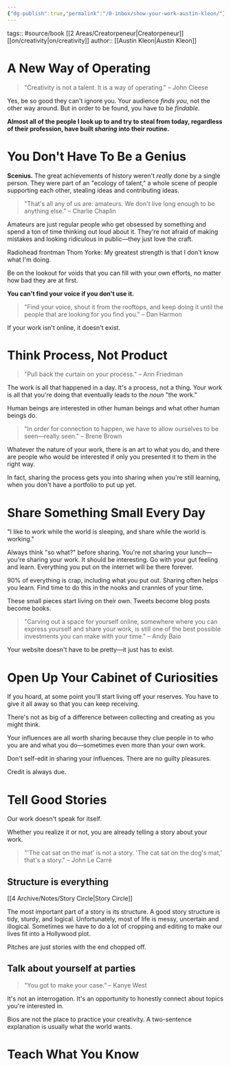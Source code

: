 ```yaml
---
{"dg-publish":true,"permalink":"/0-inbox/show-your-work-austin-kleon/"}
---
```


tags:: #source/book [[2 Areas/Creatorpeneur\|Creatorpeneur]] [[on/creativity\|on/creativity]] 
author:: [[Austin Kleon\|Austin Kleon]]

# A New Way of Operating
> "Creativity is not a talent. It is a way of operating." – John Cleese

Yes, be so good they can't ignore you. Your audience *finds you*, not the other way around. But in order to be found, you have to be *findable*.

**Almost all of the people I look up to and try to steal from today, regardless of their profession, have built *sharing* into their routine.**

# You Don't Have To Be a Genius
**Scenius.** The great achievements of history weren't *really* done by a single person. They were part of an "ecology of talent," a whole scene of people supporting each other, stealing ideas and contributing ideas.

> "That's all any of us are: amateurs. We don't live long enough to be anything else." – Charlie Chaplin

Amateurs are just regular people who get obsessed by something and spend a ton of time thinking out loud about it. They're not afraid of making mistakes and looking ridiculous in public—they just love the craft.

Radiohead frontman Thom Yorke: My greatest strength is that I don't know what I'm doing.

Be on the lookout for voids that you can fill with your own efforts, no matter how bad they are at first.

**You can't find your voice if you don't use it.**

> "Find your voice, shout it from the rooftops, and keep doing it until the people that are looking for you find you." – Dan Harmon

If your work isn't online, it doesn't exist.

# Think Process, Not Product
> "Pull back the curtain on your process." – Ann Friedman

The work is all that happened in a day. It's a process, not a thing. Your work is all that you're doing that eventually leads to the *noun* "the work."

Human beings are interested in other human beings and what other human beings do.

> "In order for connection to happen, we have to allow ourselves to be seen—really seen." – Brene Brown

Whatever the nature of your work, there is an art to what you do, and there are people who would be interested if only you presented it to them in the right way.

In fact, sharing the process gets you into sharing when you're still learning, when you don't have a portfolio to put up yet.

# Share Something Small Every Day
"I like to work while the world is sleeping, and share while the world is working."

Always think "so what?" before sharing. You're not sharing your lunch—you're sharing your work. It should be interesting. Go with your gut feeling and learn. Everything you put on the internet will be there forever.

90% of everything is crap, including what you put out. Sharing often helps you learn. Find time to do this in the nooks and crannies of your time.

These small pieces start living on their own. Tweets become blog posts become books.

> "Carving out a space for yourself online, somewhere where you can express yourself and share your work, is still one of the best possible investments you can make with your time." – Andy Baio

Your website doesn't have to be pretty—it just has to exist.

# Open Up Your Cabinet of Curiosities
If you hoard, at some point you'll start living off your reserves. You have to give it all away so that you can keep receiving.

There's not as big of a difference between collecting and creating as you might think.

Your influences are all worth sharing because they clue people in to who you are and what you do—sometimes even more than your own work.

Don't self-edit in sharing your influences. There are no guilty pleasures.

Credit is always due.

# Tell Good Stories
Our work doesn't speak for itself.

Whether you realize it or not, you are already telling a story about your work.

> "'The cat sat on the mat' is not a story. 'The cat sat on the dog's mat,' that's a story." – John Le Carré

## Structure is everything
[[4 Archive/Notes/Story Circle\|Story Circle]]

The most important part of a story is its structure. A good story structure is tidy, sturdy, and logical. Unfortunately, most of life is messy, uncertain and illogical. Sometimes we have to do a lot of cropping and editing to make our lives fit into a Hollywood plot.

Pitches are just stories with the end chopped off.

## Talk about yourself at parties
> "You got to make your case." – Kanye West

It's not an interrogation. It's an opportunity to honestly connect about topics you're interested in.

Bios are not the place to practice your creativity. A two-sentence explanation is usually what the world wants.

# Teach What You Know

